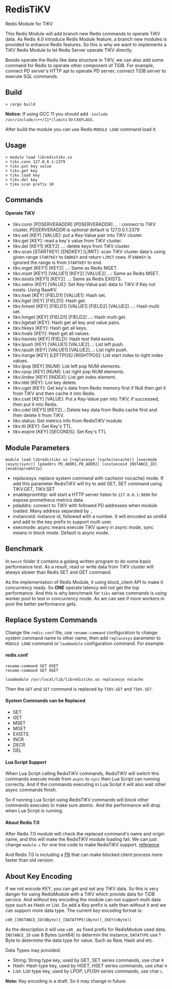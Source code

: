 # RedisTiKV
Redis Module for TiKV

This Redis Module will add branch new Redis commands to operate TiKV data. As Redis 4.0 introduce Redis Module feature, a branch new modules is provided to enhance Redis features. So this is why we want to implements a TiKV Redis Module to let Redis Server operate TiKV directly.

Beside operate the Redis like data structure in TiKV, we can also add some command for Redis to operate other component of TiDB. For example, connect PD server's HTTP api to operate PD server; connect TiDB server to execute SQL commands.

## Build

```
> cargo build
```

**Notice:** If using GCC 11 you should add `-include /usr/include/c++/11*/limits` to `CXXFLAGS`.

After build the module you can use Redis `MODULE LOAD` command load it.

## Usage

```
> module load libredistikv.so
> tikv.conn 127.0.0.1:2379
> tikv.put key value
> tikv.get key
> tikv.load key
> tikv.del key
> tikv.scan prefix 10
```

## Commands

#### Operate TiKV
* tikv.conn [PDSERVERADDR] [PDSERVERADDR] ... : connect to TiKV cluster, PDSERVERADDR is optional default is 127.0.0.1:2379
* tikv.set [KEY] [VALUE]: put a Key-Value pair into TiKV cluster.
* tikv.get [KEY]: read a key's value from TiKV cluster.
* tikv.del [KEY1] [KEY2] ...: delete keys from TiKV cluster.
* tikv.scan [STARTKEY] [ENDKEY] [LIMIT]: scan TiKV cluster data's using given range `STARTKEY` to `ENDKEY` and return `LIMIT` rows. If `ENDKEY` is ignored the range is from `STARTKEY` to end.
* tikv.mget [KEY1] [KEY2] ...: Same as Redis MGET.
* tikv.mset [KEY1] [VALUE1] [KEY2] [VALUE2] ...: Same as Redis MSET.
* tikv.exists [KEY1] [KEY2] ...: Same as Redis EXISTS.
* tikv.setnx [KEY] [VALUE]: Set Key-Value pair data to TiKV if Key not exists. Using RawKV.
* tikv.hset [KEY] [FIELD1] [VALUE1]: Hash set.
* tikv.hget [KEY] [FIELD1]: Hash get.
* tikv.hmset [KEY] [FIELD1] [VALUE1] [FIELD2] [VALUE2] ...: Hash multi set.
* tikv.hmget [KEY] [FIELD1] [FIELD2] ...: Hash multi get.
* tikv.hgetall [KEY]: Hash get all key and value pairs.
* tikv.hkeys [KEY]: Hash get all keys.
* tikv.hvals [KEY]: Hash get all values.
* tikv.hexists [KEY] [FIELD]: Hash test field exists.
* tikv.lpush [KEY] [VALUE1] [VALUE2]...: List left push.
* tikv.rpush [KEY] [VALUE1] [VALUE2]...: List right push.
* tikv.lrange [KEY] [LEFTPOS] [RIGHTPOS]: List start index to right index values.
* tikv.lpop [KEY] [NUM]: List left pop NUM elements.
* tikv.rpop [KEY] [NUM]: List right pop NUM elements.
* tikv.lindex [KEY] [INDEX]: List get index element.
* tikv.ldel [KEY]: List key delete.
* tikv.cget [KEY]: Get key's data from Redis memory first if Null then get it from TiKV and then cache it into Redis.
* tikv.cset [KEY] [VALUE]: Put a Key-Value pair into TiKV, if successed, then put it into Redis.
* tikv.cdel [KEY1] [KEY2]..: Delete key data from Redis cache first and then delete it from TiKV.
* tikv.status: Get metrics info from RedisTiKV module.
* tikv.ttl [KEY]: Get Key's TTL
* tikv.expire [KEY] [SECONDS]: Set Key's TTL


## Module Parameters

```
module load libredistikv.so [replacesys (cache|nocache)] [execmode (async|sync)] [pdaddrs PD_ADDR1,PD_ADDR2] [instanceid INSTANCE_ID] [enablepromhttp]
```

* replacesys: replace system command with cache(or nocache) mode. If add this parameter RedisTiKV will try to add GET, SET command using TIKV.GET, TIKV.SET
* enablepromhttp: will start a HTTP server listen to `127.0.0.1:9898` for expose prometheus metrics data.
* pdaddrs: connect to TiKV with followed PD addresses when module loaded. Many address separated by `,`
* instanceid: instance id, followed with a number. It will encoded as uint64 and add to the key prefix to support multi user.
* execmode: async means execute TiKV query in async mode, sync means in block mode. Default is async mode.

## Benchmark

In `bench` folder it contains a golang written program to do some basic performance test. As a result, read or write data from TiKV cluster will always slower than Redis SET and GET command.

As the implementation of Redis Module, it using block\_client API to make it concurrency ready. So **ONE** operate latency will not get the top performance. And this is why benchmark for `tikv` serise commands is using worker pool to test in concurrency mode. As we can see if more workers in pool the better performance gets.

## Replace System Commands

Change the `redis.conf` file, use `rename-command` configuration to change system command name to other name, then add `replacesys` parameter to `MODULE LOAD` command or `loadmodule` configuration command.
For example:

#### redis.conf

```
rename-command SET OSET
rename-command GET OGET

loadmodule /usr/local/lib/libredistikv.so replacesys nocache
```

Then the `GET` and `SET` command is replaced by `TIKV.GET` and `TIKV.SET`.

#### System Commands can be Replaced

* SET
* GET
* MSET
* MGET
* EXISTS
* INCR
* DECR
* DEL

#### Lua Script Support

When Lua Script calling RedisTiKV commands, RedisTiKV will switch this commands execute mode from `async` to `sync` then Lua Script can running correctly. And if the commands executing in Lua Script it will also wait other async commands finish.

So if running Lua Script using RedisTiKV commands will block other commands executes to make sure atomic. And the performance will drop when Lua Script is running.

#### About Redis 7.0

After Redis 7.0 module will check the replaced command's name and origin name, and this will make the RedisTiKV module loading fail. We can just change `module.c` for one line code to make RedisTiKV support. [reference](https://github.com/blacktear23/redis/commit/cb98efae7182b28486d84931a41e66034d8d799a#diff-6109c354d7e009093f811238069b581bcb9bdbfc638d7d089814031776801632L986)

And Redis 7.0 is including a [PR](https://github.com/redis/redis/pull/10001) that can make blocked client process more faster than old version.

## About Key Encoding

If we not encode KEY, you can get and set any TiKV data. So this is very danger for using RedisModule with a TiKV which provide data for TiDB service. And without key encoding the module can not support multi data type such as Hash or List. So add a Key prefix is safe than without it and we can support more data type. The current key encoding format is:

```
x$R_[INSTANCE_ID(8Byte)]_[DATATYPE(1Byte)]_[KEY(nByte)]
```

As the description it will use `x$R_` as fixed prefix for RedisModule used data. `INSTANCE_ID` use 8 Bytes (uint64) to determin the instance, `DATATYPE` use 1 Byte to determine the data type for value. Such as Raw, Hash and etc.

Data Types may provided:

* String: String type key, used by GET, SET series commands, use char `R`
* Hash: Hash type key, used by HGET, HSET series commands, use char `H`
* List: List type key, used by LPOP, LPUSH series commands, use char `L`

**Note:** Key encoding is a draft. So it may change in future.